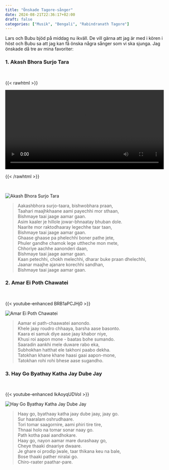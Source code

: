 ```yaml
---
title: "Önskade Tagore-sånger"
date: 2024-08-21T22:36:17+02:00
draft: false
categories: ["Musik", "Bengali", "Rabindranath Tagore"]
---
```


Lars och Bubu bjöd på middag nu ikväll. De vill gärna att jag är med i kören i höst och Bubu sa att jag kan få önska några sånger som vi ska sjunga. Jag önskade då tre av mina favoriter: 

### 1. Akash Bhora Surjo Tara
<br>

{{< rawhtml >}} 

<video width=100% controls play playsinline>
    <source src="/videos/aakash-bhora-surja-tara.mp4#t=1.0" type="video/mp4">
    Your browser does not support the video tag.  
</video>

{{< /rawhtml >}}

<br>

![Akash Bhora Surjo Tara](/images/tagore-akash-bhora-surjo-tara.png "Akash Bhora Surjo Tara")

> Aakashbhora surjo-taara, bishwobhara praan,  
> Taahari maajhkhaane aami payechhi mor sthaan,  
> Bishmaye taai jaage aamar gaan.  
> Asim kaaler je hillole    jowar-bhnaatay bhuban dole.  
> Naarite mor raktodhaaray legechhe taar taan,  
> Bishmaye taai jaage aamar gaan.  
> Ghaase ghaase pa phelechhi boner pathe jete,  
> Phuler gandhe chamok lege uttheche mon mete,  
> Chhoriye aachhe aanonderi daan,   
> Bishmaye taai jaage aamar gaan.   
> Kaan petechhi, chokh melechhi, dharar buke praan dhelechhi,  
> Jaanar maajhe ajanare korechhi sandhan,  
> Bishmaye taai jaage aamar gaan.  


### 2. Amar Ei Poth Chawatei
<br>

{{< youtube-enhanced BRB1aPCJHj0 >}}

![Amar Ei Poth Chawatei](/images/tagore-aamar-ei-poth-chawatei.png "Amar Ei Poth Chawatei")

> Aamar ei path-chaawatei aanondo.  
> Khele jaay roudro chhaaya, barsha aase basonto.  
> Kaara ei samuk diye aase jaay khabor niye,  
> Khusi roi aapon mone - baatas bohe sumando.  
> Saaradin aankhi mele duware rabo eka,  
> Subhokhan hatthat ele takhoni paabo dekha.  
> Tatokhan khane khane haasi gaai aapon-mone,  
> Tatokhan rohi rohi bhese aase sugandho.  



### 3. Hay Go Byathay Katha Jay Dube Jay
<br>

{{< youtube-enhanced IkAoyqUDVoI >}}

![Hay Go Byathay Katha Jay Dube Jay](/images/tagore-haay-go-byathaay-kotha.png "Hay Go Byathay Katha Jay Dube Jay")

> Haay go, byathaay katha jaay dube jaay, jaay go.  
> Sur haaralam oshrudhaare.  
> Tori tomar saagornire, aami phiri tire tire,  
> Thnaai holo na tomar sonar naay go.  
> Path kotha paai aandhokare.  
> Haay go, nayon aamar mare durashaay go,  
> Cheye thaaki dnaariye dwaare.  
> Je ghare oi prodip jwale, taar thikana keu na bale,  
> Bose thaaki pather niralai go.  
> Chiro-raater paathar-pare.  

